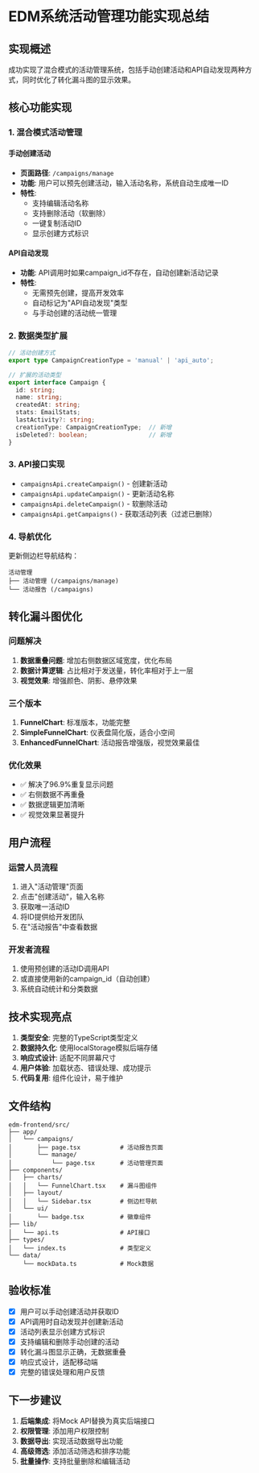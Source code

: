 # EDM系统活动管理功能实现总结

## 实现概述

成功实现了混合模式的活动管理系统，包括手动创建活动和API自动发现两种方式，同时优化了转化漏斗图的显示效果。

## 核心功能实现

### 1. 混合模式活动管理

#### 手动创建活动
- **页面路径**: `/campaigns/manage`
- **功能**: 用户可以预先创建活动，输入活动名称，系统自动生成唯一ID
- **特性**: 
  - 支持编辑活动名称
  - 支持删除活动（软删除）
  - 一键复制活动ID
  - 显示创建方式标识

#### API自动发现
- **功能**: API调用时如果campaign_id不存在，自动创建新活动记录
- **特性**: 
  - 无需预先创建，提高开发效率
  - 自动标记为"API自动发现"类型
  - 与手动创建的活动统一管理

### 2. 数据类型扩展

```typescript
// 活动创建方式
export type CampaignCreationType = 'manual' | 'api_auto';

// 扩展的活动类型
export interface Campaign {
  id: string;
  name: string;
  createdAt: string;
  stats: EmailStats;
  lastActivity?: string;
  creationType: CampaignCreationType;  // 新增
  isDeleted?: boolean;                 // 新增
}
```

### 3. API接口实现

- `campaignsApi.createCampaign()` - 创建新活动
- `campaignsApi.updateCampaign()` - 更新活动名称
- `campaignsApi.deleteCampaign()` - 软删除活动
- `campaignsApi.getCampaigns()` - 获取活动列表（过滤已删除）

### 4. 导航优化

更新侧边栏导航结构：
```
活动管理
├── 活动管理 (/campaigns/manage)
└── 活动报告 (/campaigns)
```

## 转化漏斗图优化

### 问题解决

1. **数据重叠问题**: 增加右侧数据区域宽度，优化布局
2. **数据计算逻辑**: 占比相对于发送量，转化率相对于上一层
3. **视觉效果**: 增强颜色、阴影、悬停效果

### 三个版本

1. **FunnelChart**: 标准版本，功能完整
2. **SimpleFunnelChart**: 仪表盘简化版，适合小空间
3. **EnhancedFunnelChart**: 活动报告增强版，视觉效果最佳

### 优化效果

- ✅ 解决了96.9%重复显示问题
- ✅ 右侧数据不再重叠
- ✅ 数据逻辑更加清晰
- ✅ 视觉效果显著提升

## 用户流程

### 运营人员流程
1. 进入"活动管理"页面
2. 点击"创建活动"，输入名称
3. 获取唯一活动ID
4. 将ID提供给开发团队
5. 在"活动报告"中查看数据

### 开发者流程
1. 使用预创建的活动ID调用API
2. 或直接使用新的campaign_id（自动创建）
3. 系统自动统计和分类数据

## 技术实现亮点

1. **类型安全**: 完整的TypeScript类型定义
2. **数据持久化**: 使用localStorage模拟后端存储
3. **响应式设计**: 适配不同屏幕尺寸
4. **用户体验**: 加载状态、错误处理、成功提示
5. **代码复用**: 组件化设计，易于维护

## 文件结构

```
edm-frontend/src/
├── app/
│   └── campaigns/
│       ├── page.tsx           # 活动报告页面
│       └── manage/
│           └── page.tsx       # 活动管理页面
├── components/
│   ├── charts/
│   │   └── FunnelChart.tsx    # 漏斗图组件
│   ├── layout/
│   │   └── Sidebar.tsx        # 侧边栏导航
│   └── ui/
│       └── badge.tsx          # 徽章组件
├── lib/
│   └── api.ts                 # API接口
├── types/
│   └── index.ts               # 类型定义
└── data/
    └── mockData.ts            # Mock数据
```

## 验收标准

- [x] 用户可以手动创建活动并获取ID
- [x] API调用时自动发现并创建新活动
- [x] 活动列表显示创建方式标识
- [x] 支持编辑和删除手动创建的活动
- [x] 转化漏斗图显示正确，无数据重叠
- [x] 响应式设计，适配移动端
- [x] 完整的错误处理和用户反馈

## 下一步建议

1. **后端集成**: 将Mock API替换为真实后端接口
2. **权限管理**: 添加用户权限控制
3. **数据导出**: 实现活动数据导出功能
4. **高级筛选**: 添加活动筛选和排序功能
5. **批量操作**: 支持批量删除和编辑活动

